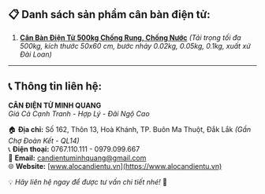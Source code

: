 ## 📋 Danh sách sản phẩm cân bàn điện tử:

1. [**Cân Bàn Điện Tử 500kg Chống Rung, Chống Nước**](https://alocandientu.vn/san-pham/can-ban-dien-tu) *(Tải trọng tối đa 500kg, kích thước 50x60 cm, bước nhảy 0.02kg, 0.05kg, 0.1kg, xuất xứ Đài Loan)*  

---

## 📞 Thông tin liên hệ:

**CÂN ĐIỆN TỬ MINH QUANG**  
*Giá Cả Cạnh Tranh - Hợp Lý - Đãi Ngộ Cao*  

🏠 **Địa chỉ:** Số 162, Thôn 13, Hoà Khánh, TP. Buôn Ma Thuột, Đắk Lắk *(Gần Chợ Đoàn Kết - QL14)*  
📞 **Điện thoại:** 0767.110.111 - 0979.099.667  
📧 **Email:** [candientuminhquang@gmail.com](mailto:candientuminhquang@gmail.com)  
🌐 **Website:** [www.alocandientu.vn](https://www.alocandientu.vn)  

💡 *Hãy liên hệ ngay để được tư vấn chi tiết nhé!* 🚀
